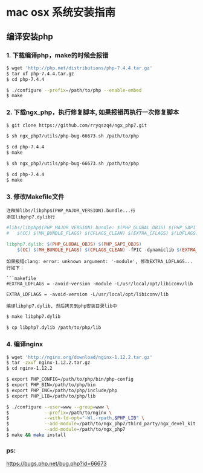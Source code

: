 # mac osx 系统安装指南

## 编译安装php

### 1. 下载编译php，make的时候会报错
```sh
$ wget 'http://php.net/distributions/php-7.4.4.tar.gz'
$ tar xf php-7.4.4.tar.gz
$ cd php-7.4.4

$ ./configure --prefix=/path/to/php --enable-embed
$ make
```

### 2. 下载ngx_php，执行修复脚本, 如果报错再执行一次修复脚本
```sh
$ git clone https://github.com/rryqszq4/ngx_php7.git

$ sh ngx_php7/utils/php-bug-66673.sh /path/to/php

$ cd php-7.4.4
$ make

$ sh ngx_php7/utils/php-bug-66673.sh /path/to/php

$ cd php-7.4.4
$ make
```

### 3. 修改Makefile文件
	注释掉libs/libphp$(PHP_MAJOR_VERSION).bundle...行
	添加libphp7.dylib行
```makefile
#libs/libphp$(PHP_MAJOR_VERSION).bundle: $(PHP_GLOBAL_OBJS) $(PHP_SAPI_OBJS)
#	$(CC) $(MH_BUNDLE_FLAGS) $(CFLAGS_CLEAN) $(EXTRA_CFLAGS) $(LDFLAGS) $(EXTRA_LDFLAGS) $(PHP_GLOBAL_OBJS:.lo=.o) $(PHP_SAPI_OBJS:.lo=.o) $(PHP_FRAMEWORKS) $(EXTRA_LIBS) $(ZEND_EXTRA_LIBS) -o $@ && cp $@ libs/libphp$(PHP_MAJOR_VERSION).so

libphp7.dylib: $(PHP_GLOBAL_OBJS) $(PHP_SAPI_OBJS)
	$(CC) $(MH_BUNDLE_FLAGS) $(CFLAGS_CLEAN) -fPIC -dynamiclib $(EXTRA_CFLAGS) $(LDFLAGS) $(EXTRA_LDFLAGS) $(PHP_GLOBAL_OBJS:.lo=.o) $(PHP_SAPI_OBJS:.lo=.o) $(PHP_FRAMEWORKS) $(EXTRA_LIBS) $(ZEND_EXTRA_LIBS) -o $@

```

	如果报错clang: error: unknown argument: '-module', 修改EXTRA_LDFLAGS...行如下：
```
```makefile
#EXTRA_LDFLAGS = -avoid-version -module -L/usr/local/opt/libiconv/lib

EXTRA_LDFLAGS = -avoid-version -L/usr/local/opt/libiconv/lib
```

	编译libphp7.dylib, 然后拷贝到php安装目录lib中
```sh
$ make libphp7.dylib

$ cp libphp7.dylib /path/to/php/lib
```

### 4. 编译nginx

```sh
$ wget 'http://nginx.org/download/nginx-1.12.2.tar.gz'
$ tar -zxvf nginx-1.12.2.tar.gz
$ cd nginx-1.12.2

$ export PHP_CONFIG=/path/to/php/bin/php-config
$ export PHP_BIN=/path/to/php/bin
$ export PHP_INC=/path/to/php/include/php
$ export PHP_LIB=/path/to/php/lib

$ ./configure --user=www --group=www \
$             --prefix=/path/to/nginx \
$             --with-ld-opt="-Wl,-rpath,$PHP_LIB" \
$             --add-module=/path/to/ngx_php7/third_party/ngx_devel_kit \
$             --add-module=/path/to/ngx_php7
$ make && make install
```

### ps:
https://bugs.php.net/bug.php?id=66673
